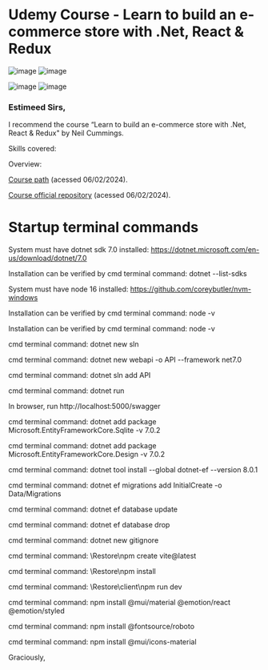 # Udemy Course - Learn to build an e-commerce store with .Net, React & Redux

![image](https://img.shields.io/badge/C%23-239120?style=for-the-badge&logo=c-sharp&logoColor=white)
![image](https://img.shields.io/badge/.NET-5C2D91?style=for-the-badge&logo=.net&logoColor=white)
<!-- ![image](https://img.shields.io/badge/Microsoft_SQL_Server-CC2927?style=for-the-badge&logo=microsoft-sql-server&logoColor=white) -->
![image](https://img.shields.io/badge/Node.js-43853D?style=for-the-badge&logo=node.js&logoColor=white)
![image](https://img.shields.io/badge/React-20232A?style=for-the-badge&logo=react&logoColor=61DAFB)

### Estimeed Sirs,

I recommend the course “Learn to build an e-commerce store with .Net, React & Redux" by Neil Cummings.

Skills covered:

Overview:  

[Course path](https://www.udemy.com/course/learn-to-build-an-e-commerce-store-with-dotnet-react-redux/learn/lecture/28964724#overview) (acessed 06/02/2024).

[Course official repository](https://github.com/TryCatchLearn/Restore) (acessed 06/02/2024).

# Startup terminal commands

System must have dotnet sdk 7.0 installed: https://dotnet.microsoft.com/en-us/download/dotnet/7.0

Installation can be verified by cmd terminal command: dotnet --list-sdks

System must have node 16 installed: https://github.com/coreybutler/nvm-windows

Installation can be verified by cmd terminal command: node -v

Installation can be verified by cmd terminal command: node -v

cmd terminal command: dotnet new sln

cmd terminal command: dotnet new webapi -o API --framework net7.0

cmd terminal command: dotnet sln add API

cmd terminal command: dotnet run

In browser, run http://localhost:5000/swagger

cmd terminal command: dotnet add package Microsoft.EntityFrameworkCore.Sqlite -v 7.0.2

cmd terminal command: dotnet add package Microsoft.EntityFrameworkCore.Design -v 7.0.2

cmd terminal command: dotnet tool install --global dotnet-ef --version 8.0.1

cmd terminal command: dotnet ef migrations add InitialCreate -o Data/Migrations

cmd terminal command: dotnet ef database update

cmd terminal command: dotnet ef database drop

cmd terminal command: dotnet new gitignore

cmd terminal command: \Restore\npm create vite@latest

cmd terminal command: \Restore\npm install

cmd terminal command: \Restore\client\npm run dev

cmd terminal command: npm install @mui/material @emotion/react @emotion/styled

cmd terminal command: npm install @fontsource/roboto

cmd terminal command: npm install @mui/icons-material

Graciously,
